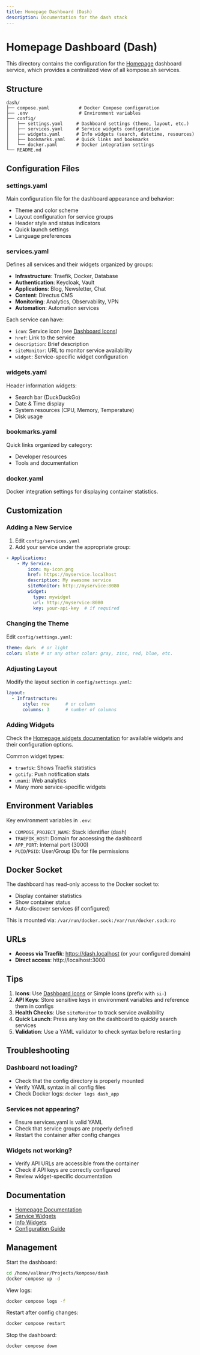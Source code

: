 ```yaml
---
title: Homepage Dashboard (Dash)
description: Documentation for the dash stack
---
```


# Homepage Dashboard (Dash)

This directory contains the configuration for the [Homepage](https://gethomepage.dev) dashboard service, which provides a centralized view of all kompose.sh services.

## Structure

```
dash/
├── compose.yaml           # Docker Compose configuration
├── .env                   # Environment variables
├── config/
│   ├── settings.yaml     # Dashboard settings (theme, layout, etc.)
│   ├── services.yaml     # Service widgets configuration
│   ├── widgets.yaml      # Info widgets (search, datetime, resources)
│   ├── bookmarks.yaml    # Quick links and bookmarks
│   └── docker.yaml       # Docker integration settings
└── README.md
```

## Configuration Files

### settings.yaml
Main configuration file for the dashboard appearance and behavior:
- Theme and color scheme
- Layout configuration for service groups
- Header style and status indicators
- Quick launch settings
- Language preferences

### services.yaml
Defines all services and their widgets organized by groups:
- **Infrastructure**: Traefik, Docker, Database
- **Authentication**: Keycloak, Vault
- **Applications**: Blog, Newsletter, Chat
- **Content**: Directus CMS
- **Monitoring**: Analytics, Observability, VPN
- **Automation**: Automation services

Each service can have:
- `icon`: Service icon (see [Dashboard Icons](https://github.com/walkxcode/dashboard-icons))
- `href`: Link to the service
- `description`: Brief description
- `siteMonitor`: URL to monitor service availability
- `widget`: Service-specific widget configuration

### widgets.yaml
Header information widgets:
- Search bar (DuckDuckGo)
- Date & Time display
- System resources (CPU, Memory, Temperature)
- Disk usage

### bookmarks.yaml
Quick links organized by category:
- Developer resources
- Tools and documentation

### docker.yaml
Docker integration settings for displaying container statistics.

## Customization

### Adding a New Service

1. Edit `config/services.yaml`
2. Add your service under the appropriate group:

```yaml
- Applications:
    - My Service:
        icon: my-icon.png
        href: https://myservice.localhost
        description: My awesome service
        siteMonitor: http://myservice:8080
        widget:
          type: mywidget
          url: http://myservice:8080
          key: your-api-key  # if required
```

### Changing the Theme

Edit `config/settings.yaml`:
```yaml
theme: dark  # or light
color: slate # or any other color: gray, zinc, red, blue, etc.
```

### Adjusting Layout

Modify the layout section in `config/settings.yaml`:
```yaml
layout:
  - Infrastructure:
      style: row      # or column
      columns: 3      # number of columns
```

### Adding Widgets

Check the [Homepage widgets documentation](https://gethomepage.dev/widgets/) for available widgets and their configuration options.

Common widget types:
- `traefik`: Shows Traefik statistics
- `gotify`: Push notification stats
- `umami`: Web analytics
- Many more service-specific widgets

## Environment Variables

Key environment variables in `.env`:
- `COMPOSE_PROJECT_NAME`: Stack identifier (dash)
- `TRAEFIK_HOST`: Domain for accessing the dashboard
- `APP_PORT`: Internal port (3000)
- `PUID`/`PGID`: User/Group IDs for file permissions

## Docker Socket

The dashboard has read-only access to the Docker socket to:
- Display container statistics
- Show container status
- Auto-discover services (if configured)

This is mounted via: `/var/run/docker.sock:/var/run/docker.sock:ro`

## URLs

- **Access via Traefik**: https://dash.localhost (or your configured domain)
- **Direct access**: http://localhost:3000

## Tips

1. **Icons**: Use [Dashboard Icons](https://github.com/walkxcode/dashboard-icons) or Simple Icons (prefix with `si-`)
2. **API Keys**: Store sensitive keys in environment variables and reference them in configs
3. **Health Checks**: Use `siteMonitor` to track service availability
4. **Quick Launch**: Press any key on the dashboard to quickly search services
5. **Validation**: Use a YAML validator to check syntax before restarting

## Troubleshooting

### Dashboard not loading?
- Check that the config directory is properly mounted
- Verify YAML syntax in all config files
- Check Docker logs: `docker logs dash_app`

### Services not appearing?
- Ensure services.yaml is valid YAML
- Check that service groups are properly defined
- Restart the container after config changes

### Widgets not working?
- Verify API URLs are accessible from the container
- Check if API keys are correctly configured
- Review widget-specific documentation

## Documentation

- [Homepage Documentation](https://gethomepage.dev)
- [Service Widgets](https://gethomepage.dev/widgets/services/)
- [Info Widgets](https://gethomepage.dev/widgets/info/)
- [Configuration Guide](https://gethomepage.dev/configs/)

## Management

Start the dashboard:
```bash
cd /home/valknar/Projects/kompose/dash
docker compose up -d
```

View logs:
```bash
docker compose logs -f
```

Restart after config changes:
```bash
docker compose restart
```

Stop the dashboard:
```bash
docker compose down
```
